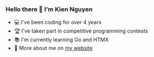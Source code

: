 ### Hello there 👋 I'm Kien Nguyen
- 💻 I've been coding for over 4 years
- 🏆 I've taken part in competitive programming contests
- 📚 I'm currently learning Go and HTMX
- 👨 More about me on [my website](https://nskien.xyz)
